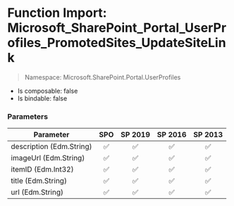 # Function Import: Microsoft_SharePoint_Portal_UserProfiles_PromotedSites_UpdateSiteLink

> Namespace: Microsoft.SharePoint.Portal.UserProfiles

- Is composable: false
- Is bindable: false

### Parameters

Parameter | SPO | SP 2019 | SP 2016 | SP 2013
----------|:---:|:-------:|:-------:|:-------:
description (Edm.String) | ✅ | ✅ | ✅ | ✅
imageUrl (Edm.String) | ✅ | ✅ | ✅ | ✅
itemID (Edm.Int32) | ✅ | ✅ | ✅ | ✅
title (Edm.String) | ✅ | ✅ | ✅ | ✅
url (Edm.String) | ✅ | ✅ | ✅ | ✅